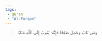 ```yaml
---
tags: 
 - quran 
 - "Al-Furqan"
---
```


> وَمَن تَابَ وَعَمِلَ صَٰلِحٗا فَإِنَّهُۥ يَتُوبُ إِلَى ٱللَّهِ مَتَابٗا
